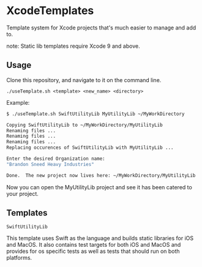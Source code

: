 # XcodeTemplates
Template system for Xcode projects that's much easier to manage and add to.

note: Static lib templates require Xcode 9 and above.

Usage
-----

Clone this repository, and navigate to it on the command line.

`./useTemplate.sh <template> <new_name> <directory>`
  
Example:

```bash
$ ./useTemplate.sh SwiftUtilityLib MyUtilityLib ~/MyWorkDirectory

Copying SwiftUtilityLib to ~/MyWorkDirectory/MyUtilityLib
Renaming files ...
Renaming files ...
Renaming files ...
Replacing occurences of SwiftUtilityLib with MyUtilityLib ...

Enter the desired Organization name:
"Brandon Sneed Heavy Industries"

Done.  The new project now lives here: ~/MyWorkDirectory/MyUtilityLib

```

Now you can open the MyUtilityLib project and see it has been catered to your project.


Templates
---------

`SwiftUtilityLib`

This template uses Swift as the language and builds static libraries for iOS and MacOS.  It also contains test targets for both iOS and MacOS and provides for os specific tests as well as tests that should run on both platforms.



